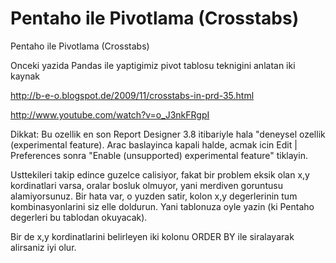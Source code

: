 # Pentaho ile Pivotlama (Crosstabs)


Pentaho ile Pivotlama (Crosstabs)




Onceki yazida Pandas ile yaptigimiz pivot tablosu teknigini anlatan iki kaynak

http://b-e-o.blogspot.de/2009/11/crosstabs-in-prd-35.html

http://www.youtube.com/watch?v=o_J3nkFRgpI

Dikkat: Bu ozellik en son Report Designer 3.8 itibariyle hala "deneysel ozellik (experimental feature). Arac baslayinca kapali halde, acmak icin Edit | Preferences sonra "Enable (unsupported) experimental feature" tiklayin.

Usttekileri takip edince guzelce calisiyor, fakat bir problem eksik olan x,y kordinatlari varsa, oralar bosluk olmuyor, yani merdiven goruntusu alamiyorsunuz. Bir hata var, o yuzden satir, kolon x,y degerlerinin tum kombinasyonlarini siz elle doldurun. Yani tablonuza oyle yazin (ki Pentaho degerleri bu tablodan okuyacak).

Bir de x,y kordinatlarini belirleyen iki kolonu ORDER BY ile siralayarak alirsaniz iyi olur.





